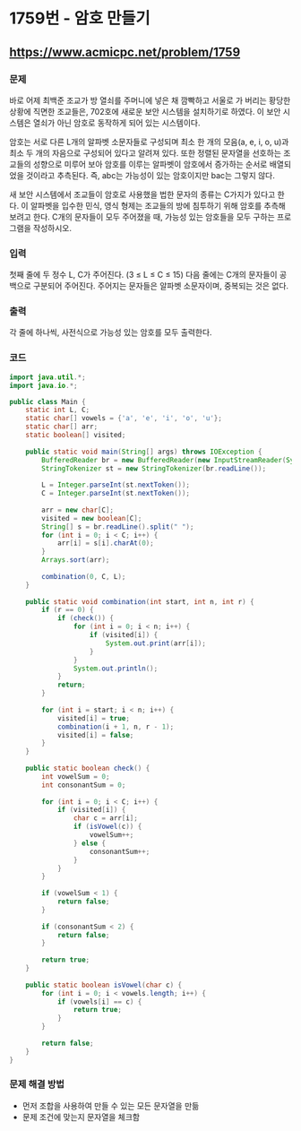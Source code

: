 # 1759번 - 암호 만들기

## https://www.acmicpc.net/problem/1759

### 문제

바로 어제 최백준 조교가 방 열쇠를 주머니에 넣은 채 깜빡하고 서울로 가 버리는 황당한 상황에 직면한 조교들은, 702호에 새로운 보안 시스템을 설치하기로 하였다. 이 보안 시스템은 열쇠가 아닌 암호로 동작하게 되어 있는 시스템이다.

암호는 서로 다른 L개의 알파벳 소문자들로 구성되며 최소 한 개의 모음(a, e, i, o, u)과 최소 두 개의 자음으로 구성되어 있다고 알려져 있다. 또한 정렬된 문자열을 선호하는 조교들의 성향으로 미루어 보아 암호를 이루는 알파벳이 암호에서 증가하는 순서로 배열되었을 것이라고 추측된다. 즉, abc는 가능성이 있는 암호이지만 bac는 그렇지 않다.

새 보안 시스템에서 조교들이 암호로 사용했을 법한 문자의 종류는 C가지가 있다고 한다. 이 알파벳을 입수한 민식, 영식 형제는 조교들의 방에 침투하기 위해 암호를 추측해 보려고 한다. C개의 문자들이 모두 주어졌을 때, 가능성 있는 암호들을 모두 구하는 프로그램을 작성하시오.

### 입력

첫째 줄에 두 정수 L, C가 주어진다. (3 ≤ L ≤ C ≤ 15) 다음 줄에는 C개의 문자들이 공백으로 구분되어 주어진다. 주어지는 문자들은 알파벳 소문자이며, 중복되는 것은 없다.

### 출력

각 줄에 하나씩, 사전식으로 가능성 있는 암호를 모두 출력한다.

### 코드

``` java
import java.util.*;
import java.io.*;

public class Main {
	static int L, C;
	static char[] vowels = {'a', 'e', 'i', 'o', 'u'};
	static char[] arr;
	static boolean[] visited;
	
	public static void main(String[] args) throws IOException {
		BufferedReader br = new BufferedReader(new InputStreamReader(System.in));
		StringTokenizer st = new StringTokenizer(br.readLine());
		
		L = Integer.parseInt(st.nextToken());
		C = Integer.parseInt(st.nextToken());
		
		arr = new char[C];
		visited = new boolean[C];
		String[] s = br.readLine().split(" ");
		for (int i = 0; i < C; i++) {
			arr[i] = s[i].charAt(0);
		}
		Arrays.sort(arr);
		
		combination(0, C, L);
	}
	
	public static void combination(int start, int n, int r) {
		if (r == 0) {
			if (check()) {
				for (int i = 0; i < n; i++) {
					if (visited[i]) {
						System.out.print(arr[i]);
					}
				}
				System.out.println();
			}
			return;
		}
		
		for (int i = start; i < n; i++) {
			visited[i] = true;
			combination(i + 1, n, r - 1);
			visited[i] = false;
		}
	}
	
	public static boolean check() {
		int vowelSum = 0;
		int consonantSum = 0;
		
		for (int i = 0; i < C; i++) {
			if (visited[i]) {
				char c = arr[i];
				if (isVowel(c)) {
					vowelSum++;
				} else {
					consonantSum++;
				}
			}
		}
		
		if (vowelSum < 1) {
			return false;
		}
		
		if (consonantSum < 2) {
			return false;
		}
		
		return true;
	}
	
	public static boolean isVowel(char c) {
		for (int i = 0; i < vowels.length; i++) {
			if (vowels[i] == c) {
				return true;
			}
		}
		
		return false;
	}
}
```

### 문제 해결 방법

* 먼저 조합을 사용하여 만들 수 있는 모든 문자열을 만듦
* 문제 조건에 맞는지 문자열을 체크함
